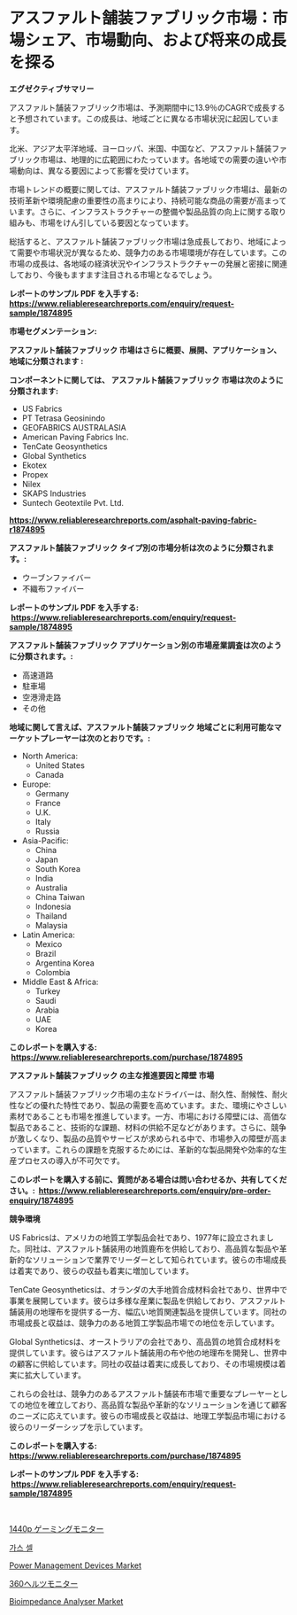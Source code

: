 <p><h1>アスファルト舗装ファブリック市場：市場シェア、市場動向、および将来の成長を探る</h1></p><p><strong>エグゼクティブサマリー</strong></p>
<p><p>アスファルト舗装ファブリック市場は、予測期間中に13.9％のCAGRで成長すると予想されています。この成長は、地域ごとに異なる市場状況に起因しています。</p><p>北米、アジア太平洋地域、ヨーロッパ、米国、中国など、アスファルト舗装ファブリック市場は、地理的に広範囲にわたっています。各地域での需要の違いや市場動向は、異なる要因によって影響を受けています。</p><p>市場トレンドの概要に関しては、アスファルト舗装ファブリック市場は、最新の技術革新や環境配慮の重要性の高まりにより、持続可能な商品の需要が高まっています。さらに、インフラストラクチャーの整備や製品品質の向上に関する取り組みも、市場をけん引している要因となっています。</p><p>総括すると、アスファルト舗装ファブリック市場は急成長しており、地域によって需要や市場状況が異なるため、競争力のある市場環境が存在しています。この市場の成長は、各地域の経済状況やインフラストラクチャーの発展と密接に関連しており、今後もますます注目される市場となるでしょう。</p></p>
<p><strong>レポートのサンプル PDF を入手する: <a href="https://www.reliableresearchreports.com/enquiry/request-sample/1874895">https://www.reliableresearchreports.com/enquiry/request-sample/1874895</a></strong></p>
<p><strong>市場セグメンテーション:</strong></p>
<p><strong> アスファルト舗装ファブリック 市場はさらに概要、展開、アプリケーション、地域に分類されます :</strong></p>
<p><strong>コンポーネントに関しては、 アスファルト舗装ファブリック 市場は次のように分類されます: &nbsp;</strong></p>
<p><ul><li>US Fabrics</li><li>PT Tetrasa Geosinindo</li><li>GEOFABRICS AUSTRALASIA</li><li>American Paving Fabrics Inc.</li><li>TenCate Geosynthetics</li><li>Global Synthetics</li><li>Ekotex</li><li>Propex</li><li>Nilex</li><li>SKAPS Industries</li><li>Suntech Geotextile Pvt. Ltd.</li></ul></p>
<p><strong><a href="https://www.reliableresearchreports.com/asphalt-paving-fabric-r1874895">https://www.reliableresearchreports.com/asphalt-paving-fabric-r1874895</a></strong></p>
<p><strong> アスファルト舗装ファブリック タイプ別の市場分析は次のように分類されます。:</strong></p>
<p><ul><li>ウーブンファイバー</li><li>不織布ファイバー</li></ul></p>
<p><strong>レポートのサンプル PDF を入手する: &nbsp;<a href="https://www.reliableresearchreports.com/enquiry/request-sample/1874895">https://www.reliableresearchreports.com/enquiry/request-sample/1874895</a></strong></p>
<p><strong> アスファルト舗装ファブリック アプリケーション別の市場産業調査は次のように分類されます。:</strong></p>
<p><ul><li>高速道路</li><li>駐車場</li><li>空港滑走路</li><li>その他</li></ul></p>
<p><strong>地域に関して言えば、アスファルト舗装ファブリック 地域ごとに利用可能なマーケットプレーヤーは次のとおりです。:</strong></p>
<p><ul>
    <li>
        North America:
        <ul>
            <li>United States</li>
            <li>Canada</li>
        </ul>
    </li>
    <li>
        Europe:
        <ul>
            <li>Germany</li>
            <li>France</li>
            <li>U.K.</li>
            <li>Italy</li>
            <li>Russia</li>
        </ul>
    </li>
    <li>
        Asia-Pacific:
        <ul>
            <li>China</li>
            <li>Japan</li>
            <li>South Korea</li>
            <li>India</li>
            <li>Australia</li>
            <li>China Taiwan</li>
            <li>Indonesia</li>
            <li>Thailand</li>
            <li>Malaysia</li>
        </ul>
    </li>
    <li>
        Latin America:
        <ul>
            <li>Mexico</li>
            <li>Brazil</li>
            <li>Argentina Korea</li>
            <li>Colombia</li>
        </ul>
    </li>
    <li>
        Middle East & Africa:
        <ul>
            <li>Turkey</li>
            <li>Saudi</li>
            <li>Arabia</li>
            <li>UAE</li>
            <li>Korea</li>
        </ul>
    </li>
    </ul></p>
<p><strong>このレポートを購入する: &nbsp;<a href="https://www.reliableresearchreports.com/purchase/1874895">https://www.reliableresearchreports.com/purchase/1874895</a></strong></p>
<p><strong>アスファルト舗装ファブリック の主な推進要因と障壁 市場</strong></p>
<p><p>アスファルト舗装ファブリック市場の主なドライバーは、耐久性、耐候性、耐火性などの優れた特性であり、製品の需要を高めています。また、環境にやさしい素材であることも市場を推進しています。一方、市場における障壁には、高価な製品であること、技術的な課題、材料の供給不足などがあります。さらに、競争が激しくなり、製品の品質やサービスが求められる中で、市場参入の障壁が高まっています。これらの課題を克服するためには、革新的な製品開発や効率的な生産プロセスの導入が不可欠です。</p></p>
<p><strong>このレポートを購入する前に、質問がある場合は問い合わせるか、共有してください。:&nbsp; <a href="https://www.reliableresearchreports.com/enquiry/pre-order-enquiry/1874895">https://www.reliableresearchreports.com/enquiry/pre-order-enquiry/1874895</a></strong></p>
<p><strong>競争環境</strong></p>
<p><p>US Fabricsは、アメリカの地質工学製品会社であり、1977年に設立されました。同社は、アスファルト舗装用の地質鹿布を供給しており、高品質な製品や革新的なソリューションで業界でリーダーとして知られています。彼らの市場成長は着実であり、彼らの収益も着実に増加しています。</p><p>TenCate Geosyntheticsは、オランダの大手地質合成材料会社であり、世界中で事業を展開しています。彼らは多様な産業に製品を供給しており、アスファルト舗装用の地理布を提供する一方、幅広い地質関連製品を提供しています。同社の市場成長と収益は、競争力のある地質工学製品市場での地位を示しています。</p><p>Global Syntheticsは、オーストラリアの会社であり、高品質の地質合成材料を提供しています。彼らはアスファルト舗装用の布や他の地理布を開発し、世界中の顧客に供給しています。同社の収益は着実に成長しており、その市場規模は着実に拡大しています。</p><p>これらの会社は、競争力のあるアスファルト舗装布市場で重要なプレーヤーとしての地位を確立しており、高品質な製品や革新的なソリューションを通じて顧客のニーズに応えています。彼らの市場成長と収益は、地理工学製品市場における彼らのリーダーシップを示しています。</p></p>
<p><strong>このレポートを購入する: &nbsp; <a href="https://www.reliableresearchreports.com/purchase/1874895">https://www.reliableresearchreports.com/purchase/1874895</a></strong></p>
<p><strong>レポートのサンプル PDF を入手する: &nbsp;<a href="https://www.reliableresearchreports.com/enquiry/request-sample/1874895">https://www.reliableresearchreports.com/enquiry/request-sample/1874895</a></strong><strong></strong></p>
<p>&nbsp;</p>
<p><p><a href="https://github.com/MosesSpinka1914/Market-Research-Report-List-1/blob/main/197911173758.md">1440p ゲーミングモニター</a></p><p><a href="https://github.com/durgin521/Market-Research-Report-List-1/blob/main/675885570172.md">가스 셀</a></p><p><a href="https://github.com/nancykennedykellievqfqt2/Market-Research-Report-List-2/blob/main/power-management-devices-market.md">Power Management Devices Market</a></p><p><a href="https://github.com/RudyBoyer2017/Market-Research-Report-List-1/blob/main/582217973759.md">360ヘルツモニター</a></p><p><a href="https://issuu.com/reportprime-2/docs/bioimpedance-analyser-market-size-2030.pptx">Bioimpedance Analyser Market</a></p></p>